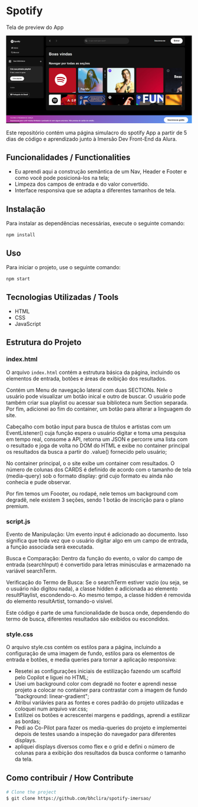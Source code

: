 # Spotify


<p>Tela de preview do App</p>

![Preview](spotify-imersao\assets\preview-spotify.png)

Este repositório contém uma página simulacro do spotify App a partir de 5 dias de código e aprendizado junto à Imersão Dev Front-End da Alura.

## Funcionalidades / Functionalities

- Eu aprendi aqui a construção semântica de um Nav, Header e Footer e como você pode posicioná-los na tela;
- Limpeza dos campos de entrada e do valor convertido.
- Interface responsiva que se adapta a diferentes tamanhos de tela.

## Instalação
Para instalar as dependências necessárias, execute o seguinte comando:

```
npm install
```
    
## Uso
Para iniciar o projeto, use o seguinte comando:

```
npm start
```

## Tecnologias Utilizadas / Tools

- HTML
- CSS
- JavaScript

## Estrutura do Projeto

### index.html

O arquivo `index.html` contém a estrutura básica da página, incluindo os elementos de entrada, botões e áreas de exibição dos resultados.

Contém um Menu de navegação lateral com duas SECTIONs. Nele o usuário pode visualizar um botão inical e outro de buscar. O usuário pode também criar sua playlist ou acessar sua biblioteca num Section separada. Por fim, adicionei ao fim do container, um botão para alterar a linguagem do site.

Cabeçalho com botão input para busca de títulos e artistas com um EventListener() cuja função espera o usuário digitar e toma uma pesquisa em tempo real, consome a API, retorna um JSON e percorre uma lista com o resultado e joga de volta no DOM do HTML e exibe no container principal os resultados da busca a partir do .value() fornecido pelo usuário;

No container principal, o o site exibe um container com resultados. O número de colunas dos CARDS é definido de acordo com o tamanho de tela (media-query) sob o formato display: grid cujo formato eu ainda não conhecia e pude observar.

Por fim temos um Foooter, ou rodapé, nele temos um background com degradê, nele existem 3 seções, sendo 1 botão de inscrição para o plano premium. 
  

### script.js

Evento de Manipulação: Um evento input é adicionado ao documento. Isso significa que toda vez que o usuário digitar algo em um campo de entrada, a função associada será executada.

Busca e Comparação: Dentro da função do evento, o valor do campo de entrada (searchInput) é convertido para letras minúsculas e armazenado na variável searchTerm.

Verificação do Termo de Busca: Se o searchTerm estiver vazio (ou seja, se o usuário não digitou nada), a classe hidden é adicionada ao elemento resultPlaylist, escondendo-o. Ao mesmo tempo, a classe hidden é removida do elemento resultArtist, tornando-o visível.

Este código é parte de uma funcionalidade de busca onde, dependendo do termo de busca, diferentes resultados são exibidos ou escondidos.

### style.css

O arquivo style.css contém os estilos para a página, incluindo a configuração de uma imagem de fundo, estilos para os elementos de entrada e botões, e media queries para tornar a aplicação responsiva:

* Resetei as configurações iniciais de estilização fazendo um scaffold pelo Copilot e liguei no HTML;
* Usei um background color com degradê no footer e aprendi nesse projeto a colocar  no container para contrastar com a imagem de fundo "background: linear-gradient";
* Atribuí variávies para as fontes e cores padrão do projeto utilizadas e coloquei num arquivo var.css;
* Estilizei os botões e acrescentei margens e paddings, aprendi a estilizar as bordas;
* Pedi ao Co-Pilot para fazer os media-queries do projeto e implementei depois de testes usando a inspeção do navegador para diferentes displays.
* apliquei displays diversos como flex e o grid e defini o número de colunas para a exibição dos resultados da busca conforme o tamanho da tela.

## Como contribuir / How Contribute

```bash
# Clone the project
$ git clone https://github.com/bhclira/spotify-imersao/
```
